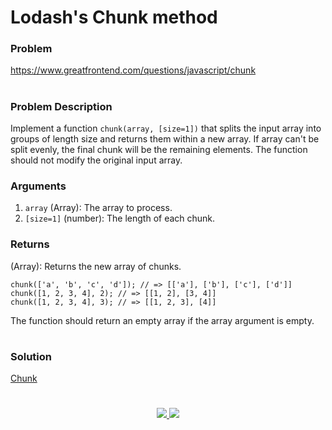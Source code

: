 # Lodash's Chunk method

### Problem

https://www.greatfrontend.com/questions/javascript/chunk

#

### Problem Description

Implement a function `chunk(array, [size=1])` that splits the input array into groups of length size and returns them within a new array. If array can't be split evenly, the final chunk will be the remaining elements. The function should not modify the original input array.

### Arguments
1. `array` (Array): The array to process.
2. `[size=1]` (number): The length of each chunk.

### Returns
(Array): Returns the new array of chunks.



```
chunk(['a', 'b', 'c', 'd']); // => [['a'], ['b'], ['c'], ['d']]
chunk([1, 2, 3, 4], 2); // => [[1, 2], [3, 4]]
chunk([1, 2, 3, 4], 3); // => [[1, 2, 3], [4]]

```

The function should return an empty array if the array argument is empty.


#

### Solution

[Chunk](./chunk.js)

#

<p align="center">
	<a href="https://github.com/ghoshsuman845" alt="Github" title="github">
       <img src="https://img.shields.io/badge/Followe_Me_For_More_Useful_Repos-15k?style=for-the-badge&color=2088FF&logo=github&logoColor=fff"/>
    </a>
    <a href="https://github.com/ghoshsuman845/ghoshsuman845" alt="Github Stars" title="Star Mark Repo">
        <img src="https://img.shields.io/badge/Shower_stars_if_you_like_my_repos-15k?style=for-the-badge&color=ffd000&logo=apachespark&logoColor=black"/>
    </a>
</p>

